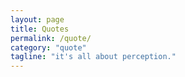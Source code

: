 ```yaml
---
layout: page
title: Quotes
permalink: /quote/
category: "quote"
tagline: "it's all about perception."
---
```


